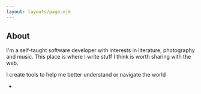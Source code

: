 ```yaml
---
layout: layouts/page.njk
---
```


## About

I'm a self-taught software developer with interests in literature, photography and music.
This place is where I write stuff I think is worth sharing with the web.

I create tools to help me better understand or navigate the world

- 
